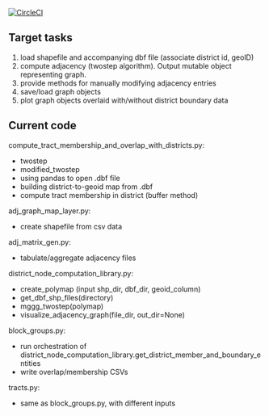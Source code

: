 [![CircleCI](https://circleci.com/gh/msarahan/state-adjacency-graphs.svg?style=svg)](https://circleci.com/gh/msarahan/state-adjacency-graphs)

## Target tasks

1. load shapefile and accompanying dbf file (associate district id, geoID)
2. compute adjacency (twostep algorithm).  Output mutable object representing graph.
3. provide methods for manually modifying adjacency entries
4. save/load graph objects
5. plot graph objects overlaid with/without district boundary data


## Current code

compute_tract_membership_and_overlap_with_districts.py:
  * twostep
  * modified_twostep
  * using pandas to open .dbf file
  * building district-to-geoid map from .dbf
  * compute tract membership in district (buffer method)
  
  
adj_graph_map_layer.py:
  * create shapefile from csv data
  

adj_matrix_gen.py:
  * tabulate/aggregate adjacency files
  
  
district_node_computation_library.py:
  * create_polymap (input shp_dir, dbf_dir, geoid_column)
  * get_dbf_shp_files(directory)
  * mggg_twostep(polymap)
  * visualize_adjacency_graph(file_dir, out_dir=None)
  
block_groups.py:
  * run orchestration of district_node_computation_library.get_district_member_and_boundary_entities
  * write overlap/membership CSVs
 
 
tracts.py:
  * same as block_groups.py, with different inputs

